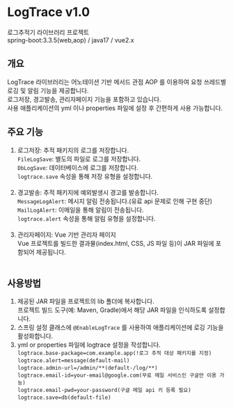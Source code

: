 # LogTrace v1.0
로그추적기 라이브러리 프로젝트<br>
spring-boot:3.3.5(web,aop) / java17 / vue2.x<br>

## 개요
LogTrace 라이브러리는 어노테이션 기반 메서드 관점 AOP 를 이용하여 요청 쓰레드별 로깅 및 알림 기능을 제공합니다. <br>
로그저장, 경고발송, 관리자페이지 기능을 포함하고 있습니다.<br>
사용 애플리케이션의 yml 이나 properties 파일에 설정 후 간편하게 사용 가능합니다.<br>


## 주요 기능
1. 로그저장: 추적 패키지의 로그를 저장합니다.<br>
   `FileLogSave`: 별도의 파일로 로그를 저장합니다.<br>
   `DbLogSave`: 데이터베이스에 로그를 저장합니다.<br>
   `logtrace.save` 속성을 통해 저장 유형을 설정합니다.<br><br>
2. 경고발송: 추적 패키지에 예외발생시 경고를 발송합니다.<br>
   `MessageLogAlert`: 메시지 알림 전송됩니다.(유료 api 문제로 인해 구현 중단)<br>
   `MailLogAlert`: 이메일을 통해 알림이 전송됩니다.<br>
   `logtrace.alert` 속성을 통해 알림 유형을 설정합니다.<br><br>
3. 관리자페이지: Vue 기반 관리자 페이지<br>
   Vue 프로젝트를 빌드한 결과물(index.html, CSS, JS 파일 등)이 JAR 파일에 포함되어 제공됩니다.<br><br>
   
## 사용방법
1. 제공된 JAR 파일을 프로젝트의 lib 폴더에 복사합니다.<br>
   프로젝트 빌드 도구(예: Maven, Gradle)에서 해당 JAR 파일을 인식하도록 설정합니다.<br>
2. 스프링 설정 클래스에 `@EnableLogTrace` 를 사용하여 애플리케이션에 로깅 기능을 활성화합니다.<br>
3. yml or properties 파일에 logtrace 설정을 작성합니다.<br>
   `logtrace.base-package=com.example.app(!로그 추적 대상 패키지를 지정)`<br>
   `logtrace.alert=message(default-mail)`<br>
   `logtrace.admin-url=/admin/**(default-/log/**)`<br>
   `logtrace.email-id=your-email@google.com(무료 메일 서비스인 구글만 이용 가능)`<br>
   `logtrace.email-pwd=your-password(구글 메일 api 키 등록 필요)`<br>
   `logtrace.save=db(default-file)`<br>